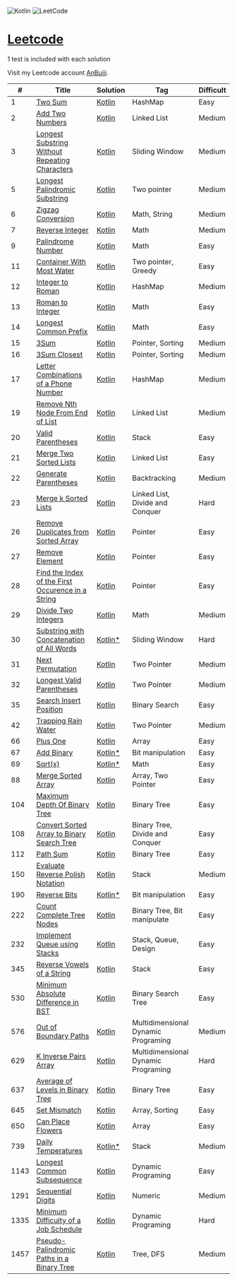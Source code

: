 ![Kotlin](https://img.shields.io/badge/kotlin-%237F52FF.svg?style=for-the-badge&logo=kotlin&logoColor=white) ![LeetCode](https://img.shields.io/badge/LeetCode-000000?style=for-the-badge&logo=LeetCode&logoColor=#d16c06)

# [Leetcode](https://leetcode.com/problemset/)

1 test is included with each solution

Visit my Leetcode account [AnBuiii](https://leetcode.com/AnBuiii/).

| #    | Title                                                                                                                                  | Solution                                                                                                             | Tag                                 | Difficult |
|------|----------------------------------------------------------------------------------------------------------------------------------------|----------------------------------------------------------------------------------------------------------------------|-------------------------------------|-----------|
| 1    | [Two Sum](https://leetcode.com/problems/two-sum/)                                                                                      | [Kotlin](src/Two_Sum/Two_Sum.kt)                                                                                     | HashMap                             | Easy      |
| 2    | [Add Two Numbers](https://leetcode.com/problems/add-two-numbers/)                                                                      | [Kotlin](src/Add_Two_Numbers/Add_Two_Numbers.kt)                                                                     | Linked List                         | Medium    |
| 3    | [Longest Substring Without Repeating Characters](https://leetcode.com/problems/longest-substring-without-repeating-characters/)        | [Kotlin](src/Longest_Substring_Without_Repeating_Characters/Longest_Substring_Without_Repeating_Characters.kt)       | Sliding Window                      | Medium    |
| 5    | [Longest Palindromic Substring](https://leetcode.com/problems/longest-palindromic-substring/)                                          | [Kotlin](src/Longest_Palindromic_Substring/Longest_Palindromic_Substring.kt)                                         | Two pointer                         | Medium    |
| 6    | [Zigzag Conversion](https://leetcode.com/problems/zigzag-conversion/)                                                                  | [Kotlin](src/Zigzag_Conversion/Zigzag_Conversion.kt)                                                                 | Math, String                        | Medium    |
| 7    | [Reverse Integer](https://leetcode.com/problems/reverse-integer/)                                                                      | [Kotlin](src/Reverse_Integer/Reverse_Integer.kt)                                                                     | Math                                | Medium    |
| 9    | [Palindrome Number](https://leetcode.com/problems/palindrome-number/)                                                                  | [Kotlin](src/Palindrome_Number/Palindrome_Number.kt)                                                                 | Math                                | Easy      |
| 11   | [Container With Most Water](https://leetcode.com/problems/container-with-most-water/)                                                  | [Kotlin](src/Container_With_Most_Water/Container_With_Most_Water.kt)                                                 | Two pointer, Greedy                 | Easy      |
| 12   | [Integer to Roman](https://leetcode.com/problems/integer-to-roman/)                                                                    | [Kotlin](src/Integer_to_Roman/Integer_to_Roman.kt)                                                                   | HashMap                             | Medium    |
| 13   | [Roman to Integer](https://leetcode.com/problems/roman-to-integer/)                                                                    | [Kotlin](src/Roman_to_Integer/Roman_to_Integer.kt)                                                                   | Math                                | Easy      |
| 14   | [Longest Common Prefix](https://leetcode.com/problems/longest-common-prefix/)                                                          | [Kotlin](src/Longest_Common_Prefix/Longest_Common_Prefix.kt)                                                         | Math                                | Easy      |
| 15   | [3Sum](https://leetcode.com/problems/3sum/)                                                                                            | [Kotlin](src/Three_Sum/Three_Sum.kt)                                                                                 | Pointer, Sorting                    | Medium    |
| 16   | [3Sum Closest](https://leetcode.com/problems/3sum-closest/)                                                                            | [Kotlin](src/Three_Sum_Closest/Three_Sum_Closest.kt)                                                                 | Pointer, Sorting                    | Medium    |
| 17   | [Letter Combinations of a Phone Number](https://leetcode.com/problems/letter-combinations-of-a-phone-number/)                          | [Kotlin](src/Letter_Combinations_of_a_Phone_Number/Letter_Combinations_of_a_Phone_Number.kt)                         | HashMap                             | Medium    |
| 19   | [Remove Nth Node From End of List](https://leetcode.com/problems/remove-nth-node-from-end-of-list/)                                    | [Kotlin](src/Remove_Nth_Node_From_End_of_List/Remove_Nth_Node_From_End_of_List.kt)                                   | Linked List                         | Medium    |
| 20   | [Valid Parentheses](https://leetcode.com/problems/valid-parentheses/)                                                                  | [Kotlin](src/Valid_Parentheses/Valid_Parentheses.kt)                                                                 | Stack                               | Easy      |
| 21   | [Merge Two Sorted Lists](https://leetcode.com/problems/merge-two-sorted-lists/)                                                        | [Kotlin](src/Merge_Two_Sorted_Lists/Merge_Two_Sorted_Lists.kt)                                                       | Linked List                         | Easy      |
| 22   | [Generate Parentheses](https://leetcode.com/problems/generate-parentheses/)                                                            | [Kotlin](src/Generate_Parentheses/Generate_Parentheses.kt)                                                           | Backtracking                        | Medium    |
| 23   | [Merge k Sorted Lists](https://leetcode.com/problems/merge-k-sorted-lists/)                                                            | [Kotlin](src/Merge_k_Sorted_Lists/Merge_k_Sorted_Lists.kt)                                                           | Linked List, Divide and Conquer     | Hard      |
| 26   | [Remove Duplicates from Sorted Array](https://leetcode.com/problems/remove-duplicates-from-sorted-array/)                              | [Kotlin](src/Remove_Duplicates_from_Sorted_Array/Remove_Duplicates_from_Sorted_Array.kt)                             | Pointer                             | Easy      |
| 27   | [Remove Element](https://leetcode.com/problems/remove-element/)                                                                        | [Kotlin](src/Remove_Element/Remove_Element.kt)                                                                       | Pointer                             | Easy      |
| 28   | [Find the Index of the First Occurence in a String](https://leetcode.com/problems/find-the-index-of-the-first-occurrence-in-a-string/) | [Kotlin](src/Find_the_Index_of_the_First_Occurence_in_a_String/Find_the_Index_of_the_First_Occurence_in_a_String.kt) | Pointer                             | Easy      |
| 29   | [Divide Two Integers](https://leetcode.com/problems/divide-two-integers/)                                                              | [Kotlin](src/Divide_Two_Integers/Divide_Two_Integers.kt)                                                             | Math                                | Medium    |
| 30   | [Substring with Concatenation of All Words](https://leetcode.com/problems/substring-with-concatenation-of-all-words/)                  | [Kotlin*](src/Substring_with_Concatenation_of_All_Words/Substring_with_Concatenation_of_All_Words.kt)                | Sliding Window                      | Hard      |
| 31   | [Next Permutation](https://leetcode.com/problems/next-permutation/)                                                                    | [Kotlin](src/Next_Permutation/Next_Permutation.kt)                                                                   | Two Pointer                         | Medium    |
| 32   | [Longest Valid Parentheses](https://leetcode.com/problems/longest-valid-parentheses/)                                                  | [Kotlin](src/Next_Permutation/Next_Permutation.kt)                                                                   | Two Pointer                         | Medium    |
| 35   | [Search Insert Position](https://leetcode.com/problems/search-insert-position/)                                                        | [Kotlin](src/Search_Insert_Position/Search_Insert_Position.kt)                                                       | Binary Search                       | Easy      |
| 42   | [Trapping Rain Water](https://leetcode.com/problems/trapping-rain-water/)                                                              | [Kotlin](src/Next_Permutation/Next_Permutation.kt)                                                                   | Two Pointer                         | Medium    |
| 66   | [Plus One](https://leetcode.com/problems/plus-one/)                                                                                    | [Kotlin](src/Plus_One/Plus_One.kt)                                                                                   | Array                               | Easy      |
| 67   | [Add Binary](https://leetcode.com/problems/add-binary/)                                                                                | [Kotlin*](src/Add_Binary/Add_Binary.kt)                                                                              | Bit manipulation                    | Easy      |
| 69   | [Sqrt(x)](https://leetcode.com/problems/sqrtx/)                                                                                        | [Kotlin*](src/Sqrt/Sqrt.kt)                                                                                          | Math                                | Easy      |
| 88   | [Merge Sorted Array](https://leetcode.com/problems/merge-sorted-array/)                                                                | [Kotlin](src/Merge_Sorted_Array/Merge_Sorted_Array.kt)                                                               | Array, Two Pointer                  | Easy      |
| 104  | [Maximum Depth Of Binary Tree](https://leetcode.com/problems/maximum-depth-of-binary-tree/)                                            | [Kotlin](src/Maximum_Depth_of_Binary_Tree/Maximum_Depth_of_Binary_Tree.kt)                                           | Binary Tree                         | Easy      |
| 108  | [Convert Sorted Array to Binary Search Tree](https://leetcode.com/problems/convert-sorted-array-to-binary-search-tree/)                | [Kotlin](src/Convert_Sorted_Array_to_Binary_Search_Tree/Convert_Sorted_Array_to_Binary_Search_Tree.kt)               | Binary Tree, Divide and Conquer     | Easy      |
| 112  | [Path Sum](https://leetcode.com/problems/path-sum/)                                                                                    | [Kotlin](src/Path_Sum/Path_Sum.kt)                                                                                   | Binary Tree                         | Easy      |
| 150  | [Evaluate Reverse Polish Notation](https://leetcode.com/problems/evaluate-reverse-polish-notation/)                                    | [Kotlin](src/Evaluate_Reverse_Polish_Notation/Evaluate_Reverse_Polish_Notation.kt)                                   | Stack                               | Medium    |
| 190  | [Reverse Bits](https://leetcode.com/problems/reverse-bits/)                                                                            | [Kotlin*](src/Add_Binary/Add_Binary.kt)                                                                              | Bit manipulation                    | Easy      |
| 222  | [Count Complete Tree Nodes](https://leetcode.com/problems/count-complete-tree-nodes/)                                                  | [Kotlin](src/Count_Complete_Tree_Nodes/Count_Complete_Tree_Nodes.kt)                                                 | Binary Tree, Bit manipulate         | Easy      |
| 232  | [Implement Queue using Stacks](https://leetcode.com/problems/implement-queue-using-stacks/)                                            | [Kotlin](src/Implement_Queue_using_Stacks/Implement_Queue_using_Stacks.kt)                                           | Stack, Queue, Design                | Easy      |
| 345  | [Reverse Vowels of a String](https://leetcode.com/problems/reverse-vowels-of-a-string/)                                                | [Kotlin](src/Reverse_Vowels_of_a_String/Reverse_Vowels_of_a_String.kt)                                               | Stack                               | Easy      |
| 530  | [Minimum Absolute Difference in BST](https://leetcode.com/problems/minimum-absolute-difference-in-bst/)                                | [Kotlin](src/Minimum_Absolute_Difference_in_BST/Minimum_Absolute_Difference_in_BST.kt)                               | Binary Search Tree                  | Easy      |
| 576  | [Out of Boundary Paths](https://leetcode.com/problems/out-of-boundary-paths/)                                                          | [Kotlin](src/Out_of_Boundary_Paths/Out_of_Boundary_Paths.kt)                                                         | Multidimensional Dynamic Programing | Medium    |
| 629  | [K Inverse Pairs Array](https://leetcode.com/problems/k-inverse-pairs-array/)                                                          | [Kotlin](src/K_Inverse_Pairs_Array/K_Inverse_Pairs_Array.kt)                                                         | Multidimensional Dynamic Programing | Hard      |
| 637  | [Average of Levels in Binary Tree](https://leetcode.com/problems/average-of-levels-in-binary-tree/)                                    | [Kotlin](src/Average_of_Levels_in_Binary_Tree/Average_of_Levels_in_Binary_Tree.kt)                                   | Binary Tree                         | Easy      |
| 645  | [Set Mismatch](https://leetcode.com/problems/set-mismatch/)                                                                            | [Kotlin](src/Set_Mismatch/Set_Mismatch.kt)                                                                           | Array, Sorting                      | Easy      |
| 650  | [Can Place Flowers](https://leetcode.com/problems/can-place-flowers/)                                                                  | [Kotlin](src/Can_Place_Flowers/Can_Place_Flowers.kt)                                                                 | Array                               | Easy      |
| 739  | [Daily Temperatures](https://leetcode.com/problems/daily-temperatures/)                                                                | [Kotlin*](src/Daily_Temperatures/Daily_Temperatures.kt)                                                              | Stack                               | Medium    |
| 1143 | [Longest Common Subsequence](https://leetcode.com/problems/longest-common-subsequence/)                                                | [Kotlin](src/Longest_Common_Subsequence/Longest_Common_Subsequence.kt)                                               | Dynamic Programing                  | Easy      |
| 1291 | [Sequential Digits](https://leetcode.com/problems/sequential-digits/)                                                                  | [Kotlin](src/Sequential_Digits/Sequential_Digits.kt)                                                                 | Numeric                             | Medium    |
| 1335 | [Minimum Difficulty of a Job Schedule](https://leetcode.com/problems/minimum-difficulty-of-a-job-schedule/)                            | [Kotlin](src/Minimum_Difficulty_Of_A_Job_Schedule/Minimum_Difficulty_Of_A_Job_Schedule.kt)                           | Dynamic Programing                  | Hard      |
| 1457 | [Pseudo-Palindromic Paths in a Binary Tree](https://leetcode.com/problems/pseudo-palindromic-paths-in-a-binary-tree/)                  | [Kotlin](src/Pseudo_Palindromic_Paths_in_a_Binary_Tree/Pseudo_Palindromic_Paths_in_a_Binary_Tree.kt)                 | Tree, DFS                           | Medium    |

